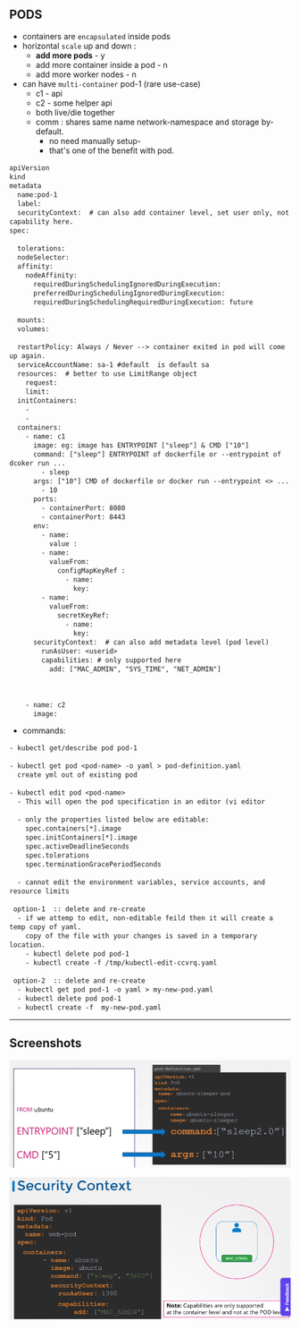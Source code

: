## PODS
- containers are `encapsulated` inside pods
- horizontal `scale` up and down :
  - **add more pods** - y
  - add more container inside a pod - n
  - add more worker nodes - n
- can have `multi-container` pod-1 (rare use-case)
  - c1 - api
  - c2 - some helper api
  - both live/die together
  - comm : shares same name network-namespace and storage by-default.
    - no need manually setup-
    - that's one of the benefit with pod.

```
apiVersion
kind
metadata
  name:pod-1
  label:
  securityContext:  # can also add container level, set user only, not capability here.
spec:

  tolerations:
  nodeSelector:
  affinity:
    nodeAffinity:
      requiredDuringSchedulingIgnoredDuringExecution:
      preferredDuringSchedulingIgnoredDuringExecution:
      requiredDuringSchedulingRequiredDuringExecution: future
      
  mounts:
  volumes:
  
  restartPolicy: Always / Never --> container exited in pod will come up again.
  serviceAccountName: sa-1 #default  is default sa
  resources:  # better to use LimitRange object
    request:
    limit:
  initContainers:
    -
    -
  containers:
    - name: c1
      image: eg: image has ENTRYPOINT ["sleep"] & CMD ["10"]
      command: ["sleep"] ENTRYPOINT of dockerfile or --entrypoint of dcoker run ...
        - sleep
      args: ["10"] CMD of dockerfile or docker run --entrypoint <> ...
        - 10
      ports:
        - containerPort: 8080
        - containerPort: 8443
      env:
        - name:
          value :
        - name:
          valueFrom: 
            configMapKeyRef :
              - name:
                key: 
        - name:
          valueFrom: 
            secretKeyRef: 
              - name:
                key: 
      securityContext:  # can also add metadata level (pod level)
        runAsUser: <userid>
        capabilities: # only supported here
          add: ["MAC_ADMIN", "SYS_TIME", "NET_ADMIN"]
      
     
           
    - name: c2
      image:
```

- commands: 
```
- kubectl get/describe pod pod-1

- kubectl get pod <pod-name> -o yaml > pod-definition.yaml
  create yml out of existing pod
  
- kubectl edit pod <pod-name>
  - This will open the pod specification in an editor (vi editor
  
  - only the properties listed below are editable:
    spec.containers[*].image
    spec.initContainers[*].image
    spec.activeDeadlineSeconds
    spec.tolerations
    spec.terminationGracePeriodSeconds

  - cannot edit the environment variables, service accounts, and resource limits 
 
 option-1  :: delete and re-create
  - if we attemp to edit, non-editable feild then it will create a temp copy of yaml.
    copy of the file with your changes is saved in a temporary location.
    - kubectl delete pod pod-1    
    - kubectl create -f /tmp/kubectl-edit-ccvrq.yaml
    
 option-2  :: delete and re-create
  - kubectl get pod pod-1 -o yaml > my-new-pod.yaml
  - kubectl delete pod pod-1    
  - kubectl create -f  my-new-pod.yaml
```
---
## Screenshots

![img.png](../99_img/do/img-100.png)

![img.png](../99_img/imgg-1.png)

